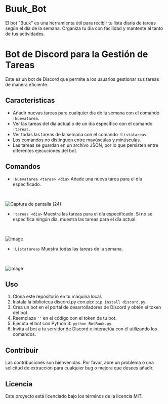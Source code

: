 # Buuk_Bot

El bot "Buuk" es una herramienta útil para recibir tu lista diaria de tareas según el día de la semana. Organiza tu día con facilidad y mantente al tanto de tus actividades.
# Bot de Discord para la Gestión de Tareas

Este es un bot de Discord que permite a los usuarios gestionar sus tareas de manera eficiente.

## Características

- Añadir nuevas tareas para cualquier día de la semana con el comando `!Nuevatarea`.
- Ver las tareas del día actual o de un día específico con el comando `!tareas`.
- Ver todas las tareas de la semana con el comando `!Listatareas`.
- Los comandos no distinguen entre mayúsculas y minúsculas.
- Las tareas se guardan en un archivo JSON, por lo que persisten entre diferentes ejecuciones del bot.

## Comandos

- `!Nuevatarea <tarea> <dia>` Añade una nueva tarea para el día especificado.
<br>

![Captura de pantalla (24)](https://github.com/Aleexqnder/Buuk_Bot/assets/105314851/1eefa15d-c7bd-475d-be97-c4355056a713)
- `!tareas <dia>` Muestra las tareas para el día especificado. Si no se especifica ningún día, muestra las tareas para el día actual.
<br>

![image](https://github.com/Aleexqnder/Buuk_Bot/assets/105314851/135a392c-f4dd-45e7-a71b-7c3fab11cf34)

- `!Listatareas` Muestra todas las tareas de la semana.
<br>

![image](https://github.com/Aleexqnder/Buuk_Bot/assets/105314851/85e3dfbf-1c3f-414f-a135-e4fa511c9ab1)


## Uso

1. Clona este repositorio en tu máquina local.
2. Instala la biblioteca discord.py con pip: `pip install discord.py`.
3. Crea un bot en el portal de desarrolladores de Discord y obtén el token del bot.
4. Reemplaza `''` en el código con el token de tu bot.
5. Ejecuta el bot con Python 3: `python BotBuuk.py`.
6. Invita al bot a tu servidor de Discord e interactúa con él utilizando los comandos.

## Contribuir

Las contribuciones son bienvenidas. Por favor, abre un problema o una solicitud de extracción para cualquier bug o mejora que desees añadir.

## Licencia

Este proyecto está licenciado bajo los términos de la licencia MIT.
